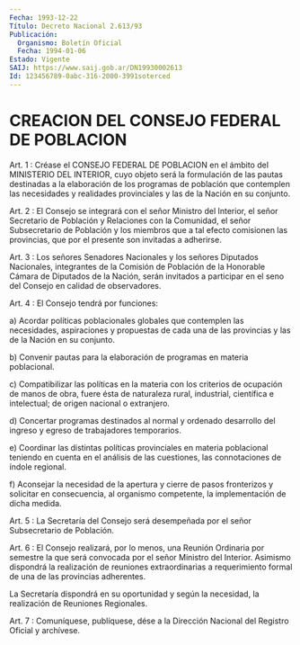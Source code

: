 ```yaml
---
Fecha: 1993-12-22
Título: Decreto Nacional 2.613/93
Publicación:
  Organismo: Boletín Oficial
  Fecha: 1994-01-06
Estado: Vigente
SAIJ: https://www.saij.gob.ar/DN19930002613
Id: 123456789-0abc-316-2000-3991soterced
---
```

# CREACION DEL CONSEJO FEDERAL DE POBLACION

<a id="1"></a>
Art.  1  : Créase el CONSEJO FEDERAL DE POBLACION en el ámbito del MINISTERIO  DEL  INTERIOR,  cuyo  objeto será la formulación de las  pautas  destinadas  a  la  elaboración  de  los  programas  de población que contemplen las necesidades  y realidades provinciales y las de la Nación en su conjunto.

<a id="2"></a>
Art.  2  :  El  Consejo se integrará con el señor Ministro del Interior, el señor Secretario  de  Población  y  Relaciones  con la Comunidad,  el señor Subsecretario de Población y los miembros  que a tal efecto  comisionen  las  provincias,  que por el presente son invitadas a adherirse.

<a id="3"></a>
Art.  3  :  Los  señores  Senadores  Nacionales  y los señores Diputados  Nacionales,  integrantes de la Comisión de Población  de la Honorable Cámara de Diputados  de  la  Nación, serán invitados a participar  en  el  seno  del Consejo en calidad  de  observadores.

<a id="4"></a>
Art. 4 : El Consejo tendrá por funciones:

a)  Acordar  políticas  poblacionales  globales que contemplen las necesidades,  aspiraciones  y  propuestas  de    cada  una  de  las provincias y las de la Nación en su conjunto.

b)  Convenir  pautas para la elaboración de programas  en  materia poblacional.

c) Compatibilizar  las  políticas  en la materia con los criterios de  ocupación de manos de obra, fuere  ésta  de  naturaleza  rural, industrial,    científica  e  intelectual;  de  origen  nacional  o extranjero.

d) Concertar programas  destinados al normal y ordenado desarrollo del ingreso y egreso de trabajadores temporarios.

e)  Coordinar  las distintas  políticas  provinciales  en  materia poblacional teniendo  en  cuenta  en el análisis de las cuestiones, las connotaciones de índole regional.

f)  Aconsejar  la  necesidad  de la apertura  y  cierre  de  pasos fronterizos y solicitar en consecuencia,  al  organismo competente, la implementación de dicha medida.

<a id="5"></a>
Art.  5  :  La  Secretaría del Consejo será desempeñada por el señor Subsecretario de Población.

<a id="6"></a>
Art.  6  :  El  Consejo  realizará,  por lo menos, una Reunión Ordinaria por semestre la que será convocada  por el señor Ministro del  Interior.  Asimismo  dispondrá  la  realización  de  reuniones extraordinarias a requerimiento formal de  una  de  las  provincias adherentes.

La  Secretaría  dispondrá  en su oportunidad y según la necesidad, la realización de Reuniones Regionales.

<a id="7"></a>
Art. 7 : Comuníquese, publíquese, dése a la Dirección Nacional del Registro Oficial y archívese.